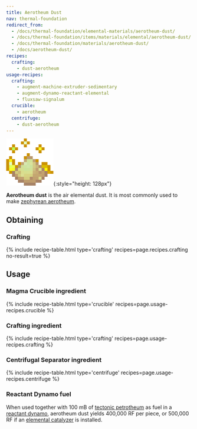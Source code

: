 ```yaml
---
title: Aerotheum Dust
nav: thermal-foundation
redirect_from:
  - /docs/thermal-foundation/elemental-materials/aerotheum-dust/
  - /docs/thermal-foundation/items/materials/elemental/aerotheum-dust/
  - /docs/thermal-foundation/materials/aerotheum-dust/
  - /docs/aerotheum-dust/
recipes:
  crafting:
    - dust-aerotheum
usage-recipes:
  crafting:
    - augment-machine-extruder-sedimentary
    - augment-dynamo-reactant-elemental
    - fluxsaw-signalum
  crucible:
    - aerotheum
  centrifuge:
    - dust-aerotheum
---
```


![Aerotheum dust](/assets/images/thermal-foundation/dust-aerotheum.gif){:style="height: 128px"}


**Aerotheum dust** is the air elemental dust. It is most commonly used to make
[zephyrean aerotheum](/docs/zephyrean-aerotheum/).


Obtaining
---------

### Crafting
{% include recipe-table.html type='crafting' recipes=page.recipes.crafting no-result=true %}


Usage
-----

### Magma Crucible ingredient
{% include recipe-table.html type='crucible' recipes=page.usage-recipes.crucible %}

### Crafting ingredient
{% include recipe-table.html type='crafting' recipes=page.usage-recipes.crafting %}

### Centrifugal Separator ingredient
{% include recipe-table.html type='centrifuge' recipes=page.usage-recipes.centrifuge %}

### Reactant Dynamo fuel
When used together with 100 mB of [tectonic
petrotheum](/docs/tectonic-petrotheum/) as fuel in a [reactant
dynamo](/docs/reactant-dynamo/), aerotheum dust yields 400,000 RF per piece, or
500,000 RF if an [elemental catalyzer](/docs/augment-elemental-catalyzer/) is
installed.
